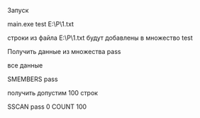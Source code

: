 Запуск

main.exe test E:\P\1.txt

строки из файла E:\P\1.txt будут добавлены в множество test


Получить данные из множества pass

все данные

SMEMBERS pass

получить допустим 100 строк

SSCAN pass 0 COUNT 100